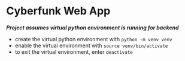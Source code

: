 # Cyberfunk Web App

<b><i>Project assumes virtual python environment is running for backend</i></b>
- create the virtual python environment with `python -m venv venv`
- enable the virtual environment with `source venv/bin/activate`
- to exit the virtual environment, enter `deactivate`

